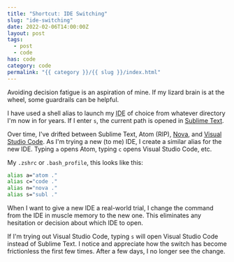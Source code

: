 ```yaml
---
title: "Shortcut: IDE Switching"
slug: "ide-switching"
date: 2022-02-06T14:00:00Z
layout: post
tags:
  - post
  - code
has: code
category: code
permalink: "{{ category }}/{{ slug }}/index.html"
---
```


Avoiding decision fatigue is an aspiration of mine. If my lizard brain is at the wheel, some guardrails can be helpful.

I have used a shell alias to launch my <abbr title="Integrated Development Environment">IDE</abbr> of choice from whatever directory I'm now in for years. If I enter `s`, the current path is opened in [Sublime Text](https://www.sublimetext.com/).

Over time, I've drifted between Sublime Text, Atom (RIP), [Nova](https://nova.app/), and [Visual Studio Code](https://code.visualstudio.com/). As I'm trying a new (to me) IDE, I create a similar alias for the new IDE. Typing `a` opens Atom, typing `c` opens Visual Studio Code, etc.

My `.zshrc` or `.bash_profile`, this looks like this:

```bash
alias a="atom ."
alias c="code ."
alias n="nova ."
alias s="subl ."
```

When I want to give a new IDE a real-world trial, I change the command from the IDE in muscle memory to the new one. This eliminates any hesitation or decision about which IDE to open.

If I'm trying out Visual Studio Code, typing `s` will open Visual Studio Code instead of Sublime Text. I notice and appreciate how the switch has become frictionless the first few times. After a few days, I no longer see the change.
